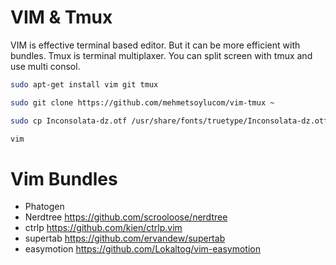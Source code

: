 VIM & Tmux
========

VIM is effective terminal based editor. But it can be more efficient with bundles. 
Tmux is  terminal multiplaxer. You can split screen with tmux and use multi consol.

```bash
sudo apt-get install vim git tmux

sudo git clone https://github.com/mehmetsoylucom/vim-tmux ~

sudo cp Inconsolata-dz.otf /usr/share/fonts/truetype/Inconsolata-dz.otf

vim

```

Vim Bundles
========
- Phatogen
- Nerdtree https://github.com/scrooloose/nerdtree
- ctrlp https://github.com/kien/ctrlp.vim
- supertab https://github.com/ervandew/supertab
- easymotion https://github.com/Lokaltog/vim-easymotion

